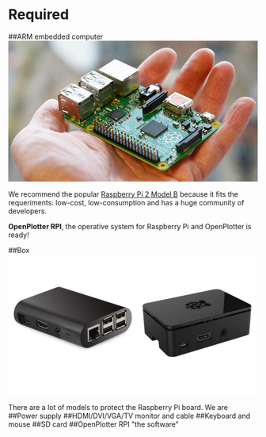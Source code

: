 # Required

##ARM embedded computer
![](rpi2.jpg)

We recommend the popular [Raspberry Pi 2 Model B](https://www.raspberrypi.org/products/raspberry-pi-2-model-b/) because it fits the requeriments: low-cost, low-consumption and has a huge community of developers.

**OpenPlotter RPI**,  the operative system for Raspberry Pi and OpenPlotter is ready!

##Box
![](box.png)

There are a lot of models to protect the Raspberry Pi board. We are
##Power supply
##HDMI/DVI/VGA/TV monitor and cable
##Keyboard and mouse
##SD card
##OpenPlotter RPI "the software"